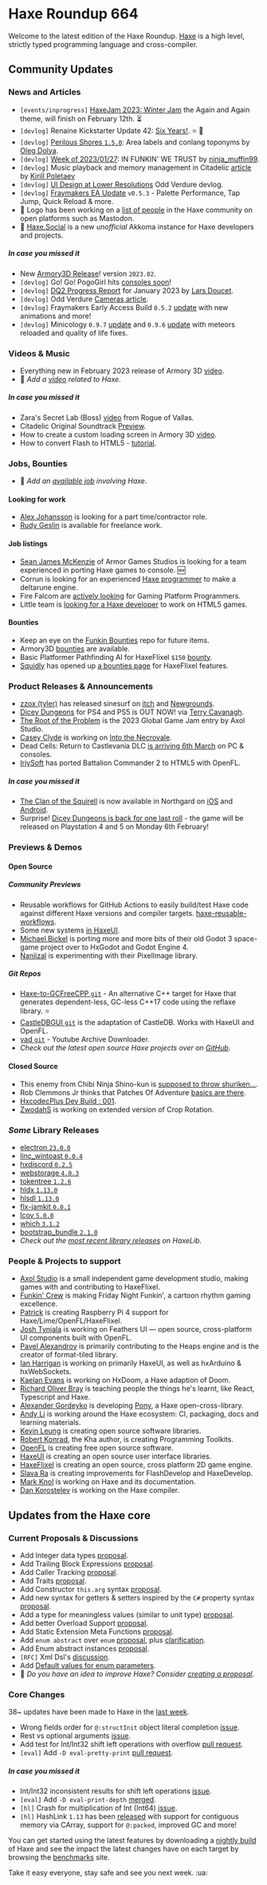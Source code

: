 [_template]: ../templates/roundup.html
[date]: / "2023-02-09 10:01:00"
[modified]: / "2023-02-09 10:28:00"
[published]: / "2023-02-09 12:00:00"
[description]: / "The latest news covering the Haxe community, featuring upcoming talks, the latest HaxeLib releases, game previews and lots more!"
[contributor]: https://twitter.com/teormech "Alexander Hohlov"
[contributor]: https://github.com/sebthom "Sebastian Thomschke"

# Haxe Roundup 664

Welcome to the latest edition of the Haxe Roundup. [Haxe](http://haxe.org/?ref=haxe.io) is a high level, strictly typed programming language and cross-compiler.

## Community Updates

### News and Articles

-  `[events/inprogress]` [HaxeJam 2023: Winter Jam](https://itch.io/jam/haxejam-2023-winter-jam) the Again and Again theme, will finish on February 12th. :hourglass_flowing_sand:
- `[devlog]` Renaine Kickstarter Update 42: [Six Years!](https://www.kickstarter.com/projects/585676804/renaine-a-game-about-overcoming-failure/posts/3726996). :star: :tada:
- `[devlog]` [Perilous Shores `1.5.0`](https://www.patreon.com/posts/78135972): Area labels and conlang toponyms by [Oleg Dolya](https://twitter.com/watawatabou/status/1621302218375708676).
- `[devlog]` [Week of 2023/01/27](https://funkincrew.github.io/funkBlog/blog/2023-02-03/): IN FUNKIN' WE TRUST by [ninja_muffin99](https://twitter.com/ninja_muffin99/status/1621709283627761667).
- `[devlog]` Music playback and memory management in Citadelic [article](https://kircode.com/en/post/music-playback-and-memory-management-in-citadelic) by [Kirill Poletaev](https://twitter.com/kircode/status/1621814015084077057)
- `[devlog]` [UI Design at Lower Resolutions](https://bitdecaygames.itch.io/odd-verdure/devlog/486423/ui-design-at-lower-resolutions) Odd Verdure devlog.
- `[devlog]` [Fraymakers EA Update](https://store.steampowered.com/news/app/1420350/view/3657521257917606101) `v0.5.3` - Palette Performance, Tap Jump, Quick Reload & more.
- :pushpin: Logo has been working on a [list of people](https://gist.github.com/logo4poop/fadba8956b7196d61a865e8f47cffe43) in the Haxe community on open platforms such as Mastodon.
- :pushpin: [Haxe.Social](https://haxe.social/) is a new _unofficial_ Akkoma instance for Haxe developers and projects.

##### _In case you missed it_
- New [Armory3D Release](https://armory3d.org/notes#2023.02)! version `2023.02`.
- `[devlog]` Go! Go! PogoGirl hits [consoles soon](https://www.ohsat.com/post/pogogirl-hits-consoles-soon/)!
- `[devlog]` [DQ2 Progress Report](https://www.fortressofdoors.com/dq2-progress-report-for-january-2022/) for January 2023 by [Lars Doucet](https://twitter.com/larsiusprime/status/1620887017176326145).
- `[devlog]` Odd Verdure [Cameras article](https://bitdecaygames.itch.io/odd-verdure/devlog/481096/cameras).
- `[devlog]` Fraymakers Early Access Build `0.5.2` [update](https://store.steampowered.com/news/app/1420350/view/3646261624483428872) with new animations and more!
- `[devlog]` Minicology `0.9.7` [update](https://store.steampowered.com/news/app/1471700/view/3640632759297637089) and `0.9.6` [update](https://store.steampowered.com/news/app/1471700/view/3656394723655882182) with meteors reloaded and quality of life fixes.

### Videos & Music

- Everything new in February 2023 release of Armory 3D [video](https://www.youtube.com/watch?v=KrzHI_xYlMA&widget_referrer=haxe.io).
- :memo: _Add a [video](https://github.com/skial/haxe.io/labels/video) related to Haxe_.

##### _In case you missed it_

- Zara's Secret Lab (Boss) [video](https://www.youtube.com/watch?v=kJ4iIfptA9U&widget_referrer=haxe.io) from Rogue of Vallas.
- Citadelic Original Soundtrack [Preview](https://www.youtube.com/watch?v=_tsbRrFMR-s&widget_referrer=haxe.io).
- How to create a custom loading screen in Armory 3D [video](https://www.youtube.com/watch?v=lSgbZNBQwkc&widget_referrer=haxe.io).
- How to convert Flash to HTML5 - [tutorial](https://www.youtube.com/watch?v=JTJqxXVB6rU&widget_referrer=haxe.io).

### Jobs, Bounties

- :memo: _Add an [available job](https://github.com/skial/haxe.io/labels/jobs) involving Haxe_.

#### Looking for work

- [Alex Johansson](https://twitter.com/alexvscoding/status/1621139055282126849) is looking for a part time/contractor role.
- [Rudy Geslin](https://github.com/kLabz) is available for freelance work.

#### Job listings

- [Sean James McKenzie](https://twitter.com/baconandgames/status/1620835229937307653) of Armor Games Studios is looking for a team experienced in porting Haxe games to console. :new:
- Corrun is looking for an experienced [Haxe programmer](https://community.haxe.org/t/paid-work-looking-for-an-experienced-haxe-programmer-to-make-a-deltarune-engine/3793?u=skial) to make a deltarune engine.
- Fire Falcom are [actively looking](https://community.haxe.org/t/fire-falcom-is-actively-looking-for-gaming-platform-programmers/3685?u=skial) for Gaming Platform Programmers.
- Little team is [looking for a Haxe developer](https://gamedev.ru/job/forum/?id=264871) to work on HTML5 games.

#### Bounties
- Keep an eye on the [Funkin Bounties](https://github.com/FunkinCrew/funkinBounties) repo for future items.
- Armory3D [bounties](https://github.com/armory3d/armory/labels/bounty) are available.
- Basic Platformer Pathfinding AI for HaxeFlixel `$150` [bounty](https://github.com/chosencharacters/squidBounties/issues/5).
- [Squidly](https://twitter.com/squuuidly/status/1243925472121151488) has opened up [a bounties page](https://github.com/chosencharacters/squidBounties) for HaxeFlixel features.

### Product Releases & Announcements

- [zzox (tyler)](https://twitter.com/zzo__x/status/1623130649765855234) has released sinesurf on [itch](https://zzox.itch.io/sinesurf) and [Newgrounds](https://www.newgrounds.com/portal/view/873482).
- [Dicey Dungeons](https://store.playstation.com/en-gb/product/EP7425-PPSA05370_00-DICEYDUNGEONS000) for PS4 and PS5 is OUT NOW! via [Terry Cavanagh](https://twitter.com/terrycavanagh/status/1622551864465039360).
- [The Root of the Problem](https://axolstudio.itch.io/the-root-of-the-problem) is the 2023 Global Game Jam entry by Axol Studio.
- [Casey Clyde](https://discord.com/channels/162395145352904705/1072046131984474142/1072046131984474142) is working on [Into the Necrovale](https://store.steampowered.com/app/1717090/Into_the_Necrovale/).
- Dead Cells: Return to Castlevania DLC [is arriving 6th March](https://twitter.com/motiontwin/status/1623447320787296258) on PC & consoles.
- [IriySoft](https://twitter.com/IriySoft/status/1622608375023382530) has ported Battalion Commander 2 to HTML5 with OpenFL.

##### _In case you missed it_

- [The Clan of the Squirell](https://twitter.com/Playdigious/status/1620421769864568839) is now available in Northgard on [iOS](https://apps.apple.com/us/app/northgard/id1533979882) and [Android](https://play.google.com/store/apps/details?id=com.playdigious.northgard).
- Surprise! [Dicey Dungeons is back for one last roll](https://twitter.com/terrycavanagh/status/1620423822532026371) - the game will be released on Playstation 4 and 5 on Monday 6th February!

### Previews & Demos

#### Open Source

##### Community Previews

- Reusable workflows for GitHub Actions to easily build/test Haxe code against different Haxe versions and compiler targets. [haxe-reusable-workflows](https://github.com/vegardit/haxe-reusable-workflows/).
- Some new systems [in HaxeUI](https://twitter.com/IanHarrigan1982/status/1622650707345014788).
- [Michael Bickel](https://twitter.com/dazKind/status/1622735178522103810) is porting more and more bits of their old Godot 3 space-game project over to HxGodot and Godot Engine 4.
- [Nanjizal](https://twitter.com/Nanjizal_net/status/1622716259002449935) is experimenting with their PixelImage library.

##### _Git Repos_

- [Haxe-to-GCFreeCPP `git`](https://github.com/RobertBorghese/Haxe-to-GCFreeCPP) - An alternative C++ target for Haxe that generates dependent-less, GC-less C++17 code using the reflaxe library. :star:
- [CastleDBGUI `git`](https://github.com/Shallowmallow/CastleDBGUI) is the adaptation of CastleDB. Works with HaxeUI and OpenFL.
- [yad `git`](https://github.com/GrowtopiaFli/yad) - Youtube Archive Downloader.
- _Check out the latest open source Haxe projects over on [GitHub][latest github]_.

#### Closed Source

- This enemy from Chibi Ninja Shino-kun is [supposed to throw shuriken...](https://twitter.com/ohsat_games/status/1621955188574638080).
- Rob Clemmons Jr thinks that Patches Of Adventure [basics are there](https://twitter.com/RobClemmonsJr/status/1622146685752283137).
- [HxcodecPlus Dev Build : 001](https://twitter.com/Rapper_GF_Dev/status/1622510191030706178).
- [ZwodahS](https://discord.com/channels/162395145352904705/1070564912469921906/1070564912469921906) is working on extended version of Crop Rotation.

### _Some_ Library Releases

- [electron `23.0.0`](https://lib.haxe.org/p/electron)
- [linc_wintoast `0.0.4`](https://lib.haxe.org/p/linc_wintoast)
- [hxdiscord `0.2.5`](https://lib.haxe.org/p/hxdiscord)
- [webstorage `4.0.3`](https://lib.haxe.org/p/webstorage)
- [tokentree `1.2.6`](https://lib.haxe.org/p/tokentree)
- [hldx `1.13.0`](https://lib.haxe.org/p/hldx)
- [hlsdl `1.13.0`](https://lib.haxe.org/p/hlsdl)
- [flx-jamkit `0.0.1`](https://lib.haxe.org/p/flx-jamkit)
- [lcov `5.0.0`](https://lib.haxe.org/p/lcov)
- [which `3.1.2`](https://lib.haxe.org/p/which)
- [bootstrap_bundle `2.1.0`](https://lib.haxe.org/p/bootstrap_bundle)
- _Check out the [most recent library releases](https://lib.haxe.org/recent/) on HaxeLib_.

### People & Projects to support

- [Axol Studio](https://axolstudio.com/) is a small independent game development studio, making games with and contributing to HaxeFlixel.
- [Funkin' Crew](https://ninja-muffin24.itch.io/funkin) is making Friday Night Funkin', a cartoon rhythm gaming excellence.
- [Patrick](https://www.patreon.com/gepatto) is creating Raspberry Pi 4 support for Haxe/Lime/OpenFL/HaxeFlixel.
- [Josh Tynjala](https://github.com/sponsors/joshtynjala) is working on Feathers UI — open source, cross-platform UI components built with OpenFL.
- [Pavel Alexandrov](https://ko-fi.com/yanrishatum) is primarily contributing to the Heaps engine and is the creator of format-tiled library.
- [Ian Harrigan](https://github.com/sponsors/ianharrigan) is working on primarily HaxeUI, as well as hxArduino & hxWebSockets.
- [Kaelan Evans](https://github.com/sponsors/kevansevans) is working on HxDoom, a Haxe adaption of Doom.
- [Richard Oliver Bray](https://ko-fi.com/richardoliverbray) is teaching people the things he's learnt, like React, Typescript and Haxe.
- [Alexander Gordeyko](https://www.patreon.com/axgord) is developing [Pony](https://github.com/AxGord/Pony), a Haxe open-cross-library.
- [Andy Li](https://github.com/users/andyli/sponsorship) is working around the Haxe ecosystem: CI, packaging, docs and learning materials.
- [Kevin Leung](https://www.patreon.com/kevinresol) is creating open source software libraries.
- [Robert Konrad](https://www.patreon.com/RobDangerous), the Kha author, is creating Programming Toolkits.
- [OpenFL](https://www.patreon.com/openfl) is creating free open source software.
- [HaxeUI](https://www.patreon.com/haxeui) is creating an open source user interface libraries.
- [HaxeFlixel](https://www.patreon.com/haxeflixel) is creating an open source, cross platform 2D game engine.
- [Slava Ra](https://www.patreon.com/slavara) is creating improvements for FlashDevelop and HaxeDevelop.
- [Mark Knol](https://www.patreon.com/markknol) is working on Haxe and its documentation.
- [Dan Korostelev](https://www.patreon.com/nadako) is working on the Haxe compiler.

## Updates from the Haxe core

### Current Proposals & Discussions

- Add Integer data types [proposal](https://github.com/HaxeFoundation/haxe-evolution/pull/101).
- Add Trailing Block Expressions [proposal](https://github.com/HaxeFoundation/haxe-evolution/pull/100).
- Add Caller Tracking [proposal](https://github.com/HaxeFoundation/haxe-evolution/pull/99).
- Add Traits [proposal](https://github.com/HaxeFoundation/haxe-evolution/pull/98).
- Add Constructor `this.arg` syntax [proposal](https://github.com/HaxeFoundation/haxe-evolution/pull/97).
- Add new syntax for getters & setters inspired by the `C#` property syntax [proposal](https://github.com/HaxeFoundation/haxe-evolution/pull/96).
- Add a type for meaningless values (similar to unit type) [proposal](https://github.com/HaxeFoundation/haxe-evolution/pull/95).
- Add better Overload Support [proposal](https://github.com/HaxeFoundation/haxe-evolution/pull/93).
- Add Static Extension Meta Functions [proposal](https://github.com/HaxeFoundation/haxe-evolution/pull/91).
- Add `enum abstract` over `enum` [proposal](https://github.com/HaxeFoundation/haxe-evolution/pull/87), plus [clarification](https://github.com/HaxeFoundation/haxe-evolution/pull/87#issuecomment-935339089).
- Add Enum abstract instances [proposal](https://github.com/HaxeFoundation/haxe-evolution/pull/86).
- `[RFC]` Xml Dsl's [discussion](https://github.com/HaxeFoundation/haxe-evolution/issues/60).
- Add [Default values for enum parameters](https://github.com/HaxeFoundation/haxe-evolution/issues/27).
- :memo: _Do you have an idea to improve Haxe? Consider [creating a proposal]._

### Core Changes

38~ updates have been made to Haxe in the [last week][last week newurl].

- Wrong fields order for `@:structInit` object literal completion [issue](https://github.com/HaxeFoundation/haxe/issues/10958).
- Rest vs optional arguments [issue](https://github.com/HaxeFoundation/haxe/issues/10955).
- Add test for Int/Int32 shift left operations with overflow [pull request](https://github.com/HaxeFoundation/haxe/pull/10962).
- `[eval]` Add `-D eval-pretty-print` [pull request](https://github.com/HaxeFoundation/haxe/pull/10963).

##### _In case you missed it_

- Int/Int32 inconsistent results for shift left operations [issue](https://github.com/HaxeFoundation/haxe/issues/10943).
- `[eval]` Add `-D eval-print-depth` [merged](https://github.com/HaxeFoundation/haxe/pull/10952).
- `[hl]` Crash for multiplication of Int (Int64) [issue](https://github.com/HaxeFoundation/haxe/issues/10942).
- `[hl]` HashLink `1.13` has been [released](https://github.com/HaxeFoundation/hashlink/releases/tag/1.13) with support for contiguous memory via CArray, support for `@:packed`, improved GC and more!

You can get started using the latest features by downloading a [nightly build] of Haxe and see the impact the latest changes have on each target by browsing the [benchmarks] site.

Take it easy everyone, stay safe and see you next week. :ua:

[benchmarks]: https://benchs.haxe.org/
[nightly build]: http://build.haxe.org
[creating a proposal]: https://github.com/HaxeFoundation/haxe-evolution
[last week]: https://github.com/search?q=closed:2023-02-02..2023-02-09+org:haxefoundation+is:closed
[last week newurl]: https://github.com/search?q=updated:%3E2023-02-02+org:haxefoundation
[latest github]: https://github.com/search?o=desc&q=created:%22%3E+2023-02-02%22+language:Haxe&s=updated&type=Repositories
[Haxe Discord]: https://discordapp.com/invite/0uEuWH3spjck73Lo
[Armory Discord]: https://discord.com/invite/7jDud8R3dE
[OpenFL Discord]: https://discordapp.com/invite/tDgq8EE
[FeathersUI Discord]: https://discord.com/invite/SnJBC53
[Deepnight Discord]: https://discord.gg/xRMdA4er
